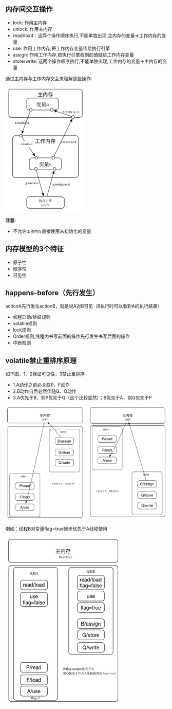 
## 内存间交互操作
* lock: 作用主内存
* unlock: 作用主内存
* read/load：这两个操作顺序执行,不能单独出现;主内存的变量=>工作内存的变量
* use: 作用工作内存,把工作内存变量传给执行引擎
* assign: 作用工作内存,把执行引擎收到的值赋给工作内存变量
* store/write: 这两个操作顺序执行;不能单独出现;工作内存的变量=>主内存的变量

通过主内存与工作内存交互来理解这些操作:

![主内存与工作内存](./assets/imgs/内存之间操作.png)

**注意:**
* 不允许`工作内存`直接使用未初始化的变量

## 内存模型的3个特征
* 原子性
* 顺序性
* 可见性

## happens-before（先行发生）
actionA先行发生actionB，就是说A对B可见（B执行时可以看到A的执行结果）
* 线程启动/终结规则
* volatile规则
* lock规则
* Order规则,线程内书写前面的操作先行发生书写后面的操作
* 中断规则 


## volatile禁止重排序原理
如下图，1、2保证可见性，3禁止重排序

* 1.A动作之前必关联P、F动作
* 2.B动作自后必然伴随G、Q动作
* 3.A优先于B，则P优先于Q（这个比较显然）；B优先于A，则Q优先于P

![volatile禁止重排序原理](./assets/imgs/volatile禁止重排序原理.png)


例如：线程B对变量flag=true同步优先于A线程使用

![volatile变量flag=true](./assets/imgs/volatile变量flag=true.png)
